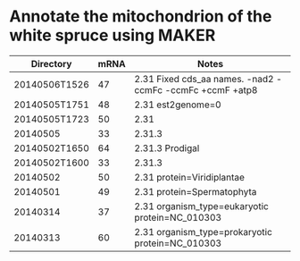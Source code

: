 Annotate the mitochondrion of the white spruce using MAKER
==========================================================

| Directory   | mRNA | Notes
|-------------|------|------
20140506T1526 | 47   | 2.31 Fixed cds_aa names. -nad2 -ccmFc -ccmFc +ccmF +atp8
20140505T1751 | 48   | 2.31 est2genome=0
20140505T1723 | 50   | 2.31
20140505      | 33   | 2.31.3
20140502T1650 | 64   | 2.31.3 Prodigal
20140502T1600 | 33   | 2.31.3
20140502      | 50   | 2.31 protein=Viridiplantae
20140501      | 49   | 2.31 protein=Spermatophyta
20140314      | 37   | 2.31 organism_type=eukaryotic protein=NC_010303
20140313      | 60   | 2.31 organism_type=prokaryotic protein=NC_010303
